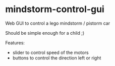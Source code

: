 # mindstorm-control-gui
Web GUI to control a lego mindstorm / pistorm car

Should be simple enough for a child ;)

Features:
- slider to control speed of the motors
- buttons to control the direction left or right